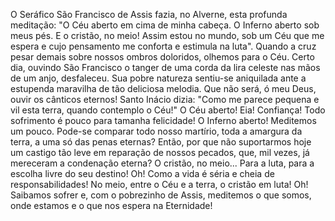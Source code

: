 O Seráfico São Francisco de Assis fazia, no Alverne, esta profunda meditação: "O Céu aberto em cima de minha cabeça. O Inferno aberto sob meus pés. E o cristão, no meio! Assim estou no mundo, sob um Céu que me espera e cujo pensamento me conforta e estimula na luta". Quando a cruz pesar demais sobre nossos ombros doloridos, olhemos para o Céu. Certo dia, ouvindo São Francisco o tanger de uma corda da lira celeste nas mãos de um anjo, desfaleceu. Sua pobre natureza sentiu-se aniquilada ante a estupenda maravilha de tão deliciosa melodia. Que não será, ó meu Deus, ouvir os cânticos eternos! Santo Inácio dizia: "Como me parece pequena e vil esta terra, quando contemplo o Céu!" O Céu aberto! Eia! Confiança! Todo sofrimento é pouco para tamanha felicidade! O Inferno aberto! Meditemos um pouco. Pode-se comparar todo nosso martírio, toda a amargura da terra, a uma só das penas eternas? Então, por que não suportarmos hoje um castigo tão leve em reparação de nossos pecados, que, mil vezes, já mereceram a condenação eterna? O cristão, no meio\... Para a luta, para a escolha livre do seu destino! Oh! Como a vida é séria e cheia de responsabilidades! No meio, entre o Céu e a terra, o cristão em luta! Oh! Saibamos sofrer e, com o pobrezinho de Assis, meditemos o que somos, onde estamos e o que nos espera na Eternidade!